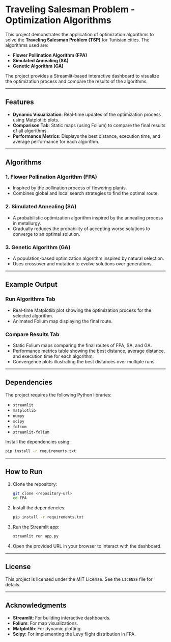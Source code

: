 # Traveling Salesman Problem - Optimization Algorithms

This project demonstrates the application of optimization algorithms to solve the **Traveling Salesman Problem (TSP)** for Tunisian cities. The algorithms used are:
- **Flower Pollination Algorithm (FPA)**
- **Simulated Annealing (SA)**
- **Genetic Algorithm (GA)**

The project provides a Streamlit-based interactive dashboard to visualize the optimization process and compare the results of the algorithms.

---

## Features

- **Dynamic Visualization**: Real-time updates of the optimization process using Matplotlib plots.
- **Comparison Tab**: Static maps (using Folium) to compare the final results of all algorithms.
- **Performance Metrics**: Displays the best distance, execution time, and average performance for each algorithm.

---

## Algorithms

### 1. Flower Pollination Algorithm (FPA)
- Inspired by the pollination process of flowering plants.
- Combines global and local search strategies to find the optimal route.

### 2. Simulated Annealing (SA)
- A probabilistic optimization algorithm inspired by the annealing process in metallurgy.
- Gradually reduces the probability of accepting worse solutions to converge to an optimal solution.

### 3. Genetic Algorithm (GA)
- A population-based optimization algorithm inspired by natural selection.
- Uses crossover and mutation to evolve solutions over generations.

---

## Example Output

### Run Algorithms Tab
- Real-time Matplotlib plot showing the optimization process for the selected algorithm.
- Animated Folium map displaying the final route.

### Compare Results Tab
- Static Folium maps comparing the final routes of FPA, SA, and GA.
- Performance metrics table showing the best distance, average distance, and execution time for each algorithm.
- Convergence plots illustrating the best distances over multiple runs.

---

## Dependencies

The project requires the following Python libraries:
- `streamlit`
- `matplotlib`
- `numpy`
- `scipy`
- `folium`
- `streamlit-folium`

Install the dependencies using:
```bash
pip install -r requirements.txt
```

---

## How to Run

1. Clone the repository:
   ```bash
   git clone <repository-url>
   cd FPA
   ```

2. Install the dependencies:
   ```bash
   pip install -r requirements.txt
   ```

3. Run the Streamlit app:
   ```bash
   streamlit run app.py
   ```

4. Open the provided URL in your browser to interact with the dashboard.

---

## License

This project is licensed under the MIT License. See the `LICENSE` file for details.

---

## Acknowledgments

- **Streamlit**: For building interactive dashboards.
- **Folium**: For map visualizations.
- **Matplotlib**: For dynamic plotting.
- **Scipy**: For implementing the Levy flight distribution in FPA.
